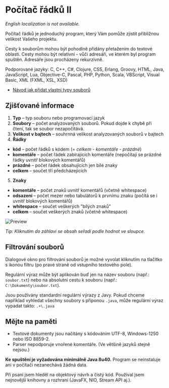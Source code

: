 # Počítač řádků II

*English localization is not available.*

Počítač řádků je jednoduchý program, který Vám pomůže zjistit přibližnou velikost Vašeho projektu.

Cesty k souborům mohou být pohodlně přidány přetažením do textové oblasti. Cesty mohou být relativní - vůči adresáři, ve kterém byl program spuštěn. Adresáře jsou procházeny rekurzivně.

Podporované jazyky: C, C++, C#, Clojure, CSS, Erlang, Groovy, HTML, Java, JavaScript, Lua, Objective-C, Pascal, PHP, Python, Scala, VBScript, Visual Basic, XML (FXML, XSL, XSD)

- [Návod jak přidat vlastní typy souborů](https://github.com/Hartrik/Line-Counter-II/wiki/P%C5%99id%C3%A1n%C3%AD-vlastn%C3%ADch-typ%C5%AF-soubor%C5%AF)

## Zjišťované informace

1. **Typ** – typ souboru nebo programovací jazyk
2. **Soubory** – počet analyzovaných souborů. Pokud dojde k chybě při čtení, tak se soubor nezapočítává.
3. **Velikost v bajtech** – souhrnná velikost analyzovaných souborů v bajtech
4. **Řádky**
  - **kód** – počet řádků s kódem (= *celkem* - *komentáře* - *prázdné*)
  - **komentáře** – počet řádek zabírajících komentáře (nepočítají se prázdné řádky uvnitř blokových komentářů)
  - **prázdné** – počet řádek obsahujících jen bílé znaky
  - **celkem** – součet tří předcházejících
5. **Znaky**
  - **komentáře** – počet znaků uvnitř komentářů (včetně whitespace)
  - **odsazení** – počet mezer nebo tabulátorů k prvnímu znaku (počítá se i uvnitř blokových komentářů)
  - **whitespace** – součet veškerých "bílých znaků"
  - **celkem** – součet veškerých znaků (včetně whitespace)

![Preview](https://cloud.githubusercontent.com/assets/6131815/16308129/0fe055d0-3964-11e6-813e-d7260f71c349.png)

*Tip: Kliknutím do záhlaví se obsah seřadí podle hodnot ve sloupce.*

## Filtrování souborů

Dialogové okno pro filtrování souborů je možné vyvolat kliknutím na tlačítko s ikonou filtru (po pravé straně od vstupního textového pole).

Regulární výraz může být aplikován buď jen na název souboru (např.: `soubor.txt`) nebo na absolutní cestu k souboru (např.: `C:\Dokumenty\soubor.txt`).

Jsou používány standardní regulární výrazy z Javy. Pokud chceme například vyhledat všechny soubory s příponou `.java`, může regulární výraz vypadat takto: `.+\.java`

## Mějte na paměti

- Textové dokumenty jsou načítány s kódováním UTF-8, Windows-1250 nebo ISO 8859-2.
- Parser nepodporuje vnořené komentáře. (Ve většině jazyků stejně nejsou.)

**Ke spuštění je vyžadována minimálně Java 8u40.** Program se neinstaluje ani v počítači nezanechává žádná data.

Při psaní jsem hleděl na objektový návrh a čistý kód. Používal jsem nejnovější knihovny a rozhraní (JavaFX, NIO, Stream API aj.).
